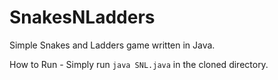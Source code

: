# SnakesNLadders
Simple Snakes and Ladders game written in Java.

How to Run - 
Simply run ```java SNL.java``` in the cloned directory.

